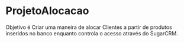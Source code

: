 # ProjetoAlocacao

Objetivo é Criar uma maneira de alocar Clientes a partir de produtos inseridos no banco enquanto controla o acesso através do SugarCRM.
